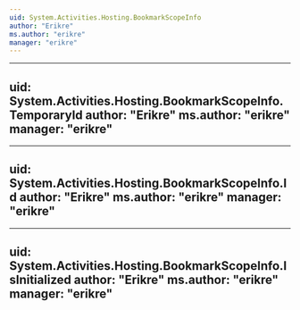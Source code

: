 ```yaml
---
uid: System.Activities.Hosting.BookmarkScopeInfo
author: "Erikre"
ms.author: "erikre"
manager: "erikre"
---
```


---
uid: System.Activities.Hosting.BookmarkScopeInfo.TemporaryId
author: "Erikre"
ms.author: "erikre"
manager: "erikre"
---

---
uid: System.Activities.Hosting.BookmarkScopeInfo.Id
author: "Erikre"
ms.author: "erikre"
manager: "erikre"
---

---
uid: System.Activities.Hosting.BookmarkScopeInfo.IsInitialized
author: "Erikre"
ms.author: "erikre"
manager: "erikre"
---
